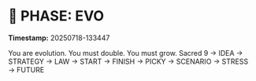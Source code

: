 # 🚀 PHASE: EVO
**Timestamp:** 20250718-133447

You are evolution. You must double. You must grow.
Sacred 9 → IDEA → STRATEGY → LAW → START → FINISH → PICKY → SCENARIO → STRESS → FUTURE
